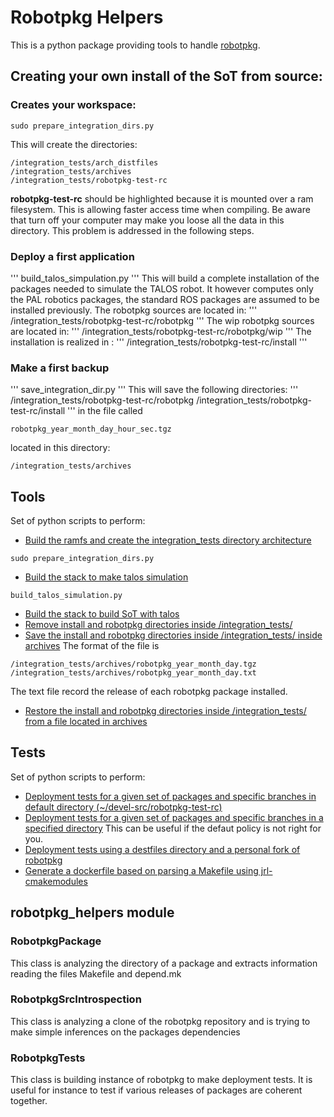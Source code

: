 # Robotpkg Helpers

This is a python package providing tools to handle [robotpkg](http://robotpkg.openrobots.org/robotpkg/README.html).

## Creating your own install of the SoT from source:

### Creates your workspace:
```
sudo prepare_integration_dirs.py
```
This will create the directories:
```
/integration_tests/arch_distfiles
/integration_tests/archives
/integration_tests/robotpkg-test-rc
```
<b>robotpkg-test-rc</b> should be highlighted because it is mounted over a ram filesystem.
This is allowing faster access time when compiling.
Be aware that turn off your computer may make you loose all the data in this directory.
This problem is addressed in the following steps.

### Deploy a first application
'''
build_talos_simpulation.py
'''
This will build a complete installation of the packages needed to simulate the TALOS robot.
It however computes only the PAL robotics packages, the standard ROS packages are assumed to be installed previously.
The robotpkg sources are located in:
'''
/integration_tests/robotpkg-test-rc/robotpkg
'''
The wip robotpkg sources are located in:
'''
/integration_tests/robotpkg-test-rc/robotpkg/wip
'''
The installation is realized in :
'''
/integration_tests/robotpkg-test-rc/install
'''

### Make a first backup
'''
save_integration_dir.py
'''
This will save the following directories:
'''
/integration_tests/robotpkg-test-rc/robotpkg
/integration_tests/robotpkg-test-rc/install
'''
in the file called 
```
robotpkg_year_month_day_hour_sec.tgz
```
located in this directory:
```
/integration_tests/archives
```


## Tools

Set of python scripts to perform:
- [Build the ramfs and create the integration_tests directory architecture ](robotpkg_helpers/tools/prepare_integration_dirs.py)
```
sudo prepare_integration_dirs.py
```
- [Build the stack to make talos simulation](robotpkg_helpers/tools/build_talos_simulation.py)
```
build_talos_simulation.py
```
- [Build the stack to build SoT with talos](robotpkg_helpers/tools/build_talos_dev.py)
- [Remove install and robotpkg directories inside /integration_tests/](robotpkg_helpers/tools/clean_integration_dir.py)
- [Save the install and robotpkg directories inside /integration_tests/ inside archives](robotpkg_helpers/tools/save_integration_dir.py)
The format of the file is
```
/integration_tests/archives/robotpkg_year_month_day.tgz
/integration_tests/archives/robotpkg_year_month_day.txt
```
The text file record the release of each robotpkg package installed.
- [Restore the install and robotpkg directories inside /integration_tests/ from a file located in archives](robotpkg_helpers/tools/restore_dir.py)

## Tests

Set of python scripts  to perform:
- [Deployment tests for a given set of packages and specific branches in default directory (~/devel-src/robotpkg-test-rc)](robotpkg_helpers/tests/test_rc.py)
- [Deployment tests for a given set of packages and specific branches in a specified directory](robotpkg_helpers/tests/test_rc_other_path.py)
This can be useful if the defaut policy is not right for you.
- [Deployment tests using a destfiles directory and a personal fork of robotpkg](robotpkg_helpers/tests/test_distfiles.py)
- [Generate a dockerfile based on parsing a Makefile using jrl-cmakemodules](robotpkg_helpers/tests/test_gen_dockerfile.py)

## robotpkg_helpers module

### RobotpkgPackage

This class is analyzing the directory of a package and extracts information
reading the files Makefile and depend.mk

### RobotpkgSrcIntrospection

This class is analyzing a clone of the robotpkg repository and is trying
to make simple inferences on the packages dependencies

### RobotpkgTests

This class is building instance of robotpkg to make deployment tests.
It is useful for instance to test if various releases of packages are coherent
together.

